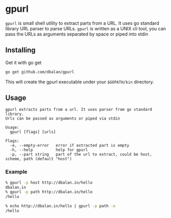# gpurl

`gpurl` is small shell utility to extract parts from a URL. It uses go standard library URL parser to parse URLs. `gpurl` is written as a UNIX cli tool, you can pass the URLs as arguments separated by space or piped into stdin

## Installing
Get it with go get

```bash
go get github.com/dbalan/gpurl
```

This will create the gpurl executable under your `$GOPATH/bin` directory.
## Usage
```
gpurl extracts parts from a url. It uses parser from go standard library.
Urls can be passed as arguments or piped via stdin

Usage:
  gpurl [flags] [urls]

Flags:
  -e, --empty-error   error if extracted part is empty
  -h, --help          help for gpurl
  -p, --part string   part of the url to extract, could be host, scheme, path (default "host")
```

### Example

```bash
% gpurl -p host http://dbalan.in/hello
dbalan.in
% gpurl -p path http://dbalan.in/hello
/hello

% echo http://dbalan.in/hello | gpurl -p path -e
/hello
```
